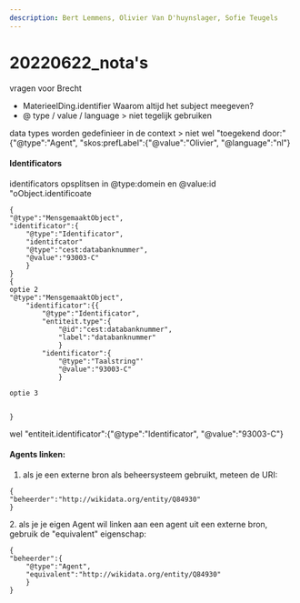 ```yaml
---
description: Bert Lemmens, Olivier Van D'huynslager, Sofie Teugels
---
```


# 20220622\_nota's



vragen voor Brecht

* MaterieelDing.identifier Waarom altijd het subject meegeven?
* @ type / value / language > niet tegelijk gebruiken

data types worden gedefinieer in de context > niet wel "toegekend door:"{"@type":"Agent", "skos:prefLabel":{"@value":"Olivier", "@language":"nl"}

#### Identificators

identificators opsplitsen in @type:domein en @value:id "oObject.identificoate

```
{
"@type":"MensgemaaktObject",
"identificator":{
    "@type":"Identificator",
    "identifcator"
    "@type":"cest:databanknummer", 
    "@value":"93003-C"
    }
}
{
optie 2
"@type":"MensgemaaktObject",
    "identificator":{{
        "@type":"Identificator",
        "entiteit.type":{
            "@id":"cest:databanknummer",
            "label":"databanknummer"
            }
        "identificator":{
            "@type":"Taalstring"'
            "@value":"93003-C"
            }

optie 3


}

```

wel "entiteit.identificator":{"@type":"Identificator", "@value":"93003-C"}

#### Agents linken:

1. als je een externe bron als beheersysteem gebruikt, meteen de URI:

```
{
"beheerder":"http://wikidata.org/entity/Q84930"
}
```

2\. als je je eigen Agent wil linken aan een agent uit een externe bron, gebruik de "equivalent" eigenschap:

```
{
"beheerder":{
    "@type":"Agent",
    "equivalent":"http://wikidata.org/entity/Q84930"
    }
}
```

